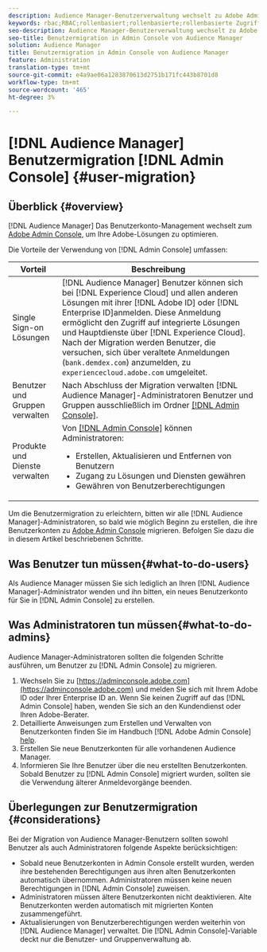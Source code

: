 ```yaml
---
description: Audience Manager-Benutzerverwaltung wechselt zu Adobe Admin Console. In diesem Artikel wird beschrieben, was Sie zur Vorbereitung auf die Benutzermigration tun müssen und was sich nach Abschluss der Migration ändern wird.
keywords: rbac;RBAC;rollenbasiert;rollenbasierte;rollenbasierte Zugriffskontrollen
seo-description: Audience Manager-Benutzerverwaltung wechselt zu Adobe Admin Console. In diesem Artikel wird beschrieben, was Sie zur Vorbereitung auf die Benutzermigration tun müssen und was sich nach Abschluss der Migration ändern wird.
seo-title: Benutzermigration in Admin Console von Audience Manager
solution: Audience Manager
title: Benutzermigration in Admin Console von Audience Manager
feature: Administration
translation-type: tm+mt
source-git-commit: e4a9ae06a1283870613d2751b171fc443b8701d8
workflow-type: tm+mt
source-wordcount: '465'
ht-degree: 3%

---
```



# [!DNL Audience Manager] Benutzermigration  [!DNL Admin Console] {#user-migration}

## Überblick {#overview}

[!DNL Audience Manager] Das Benutzerkonto-Management wechselt zum  [Adobe Admin Console](https://helpx.adobe.com/de/enterprise/using/admin-console.html), um Ihre Adobe-Lösungen zu optimieren.

Die Vorteile der Verwendung von [!DNL Admin Console] umfassen:

| Vorteil | Beschreibung |
|---|---|
| Single Sign-on Lösungen | [!DNL Audience Manager] Benutzer können sich bei  [!DNL Experience Cloud] und allen anderen Lösungen mit ihrer  [!DNL Adobe ID] oder  [!DNL Enterprise ID]anmelden. Diese Anmeldung ermöglicht den Zugriff auf integrierte Lösungen und Hauptdienste über [!DNL Experience Cloud]. Nach der Migration werden Benutzer, die versuchen, sich über veraltete Anmeldungen (`bank.demdex.com`) anzumelden, zu `experiencecloud.adobe.com` umgeleitet. |
| Benutzer und Gruppen verwalten | Nach Abschluss der Migration verwalten [!DNL Audience Manager]-Administratoren Benutzer und Gruppen ausschließlich im Ordner [[!DNL Admin Console]](http://adminconsole.adobe.com/enterprise/). |
| Produkte und Dienste verwalten | Von [[!DNL Admin Console]](http://adminconsole.adobe.com/enterprise/) können Administratoren: <ul><li>Erstellen, Aktualisieren und Entfernen von Benutzern</li><li>Zugang zu Lösungen und Diensten gewähren</li><li>Gewähren von Benutzerberechtigungen</li></ul> |

Um die Benutzermigration zu erleichtern, bitten wir alle [!DNL Audience Manager]-Administratoren, so bald wie möglich Beginn zu erstellen, die ihre Benutzerkonten zu [Adobe Admin Console](https://helpx.adobe.com/enterprise/using/admin-console.html) migrieren. Befolgen Sie dazu die in diesem Artikel beschriebenen Schritte.

## Was Benutzer tun müssen{#what-to-do-users}

Als Audience Manager müssen Sie sich lediglich an Ihren [!DNL Audience Manager]-Administrator wenden und ihn bitten, ein neues Benutzerkonto für Sie in [!DNL Admin Console] zu erstellen.

## Was Administratoren tun müssen{#what-to-do-admins}

Audience Manager-Administratoren sollten die folgenden Schritte ausführen, um Benutzer zu [!DNL Admin Console] zu migrieren.

1. Wechseln Sie zu [https://adminconsole.adobe.com](https://adminconsole.adobe.com) und melden Sie sich mit Ihrem Adobe ID oder Ihrer Enterprise ID an. Wenn Sie keinen Zugriff auf das [!DNL Admin Console] haben, wenden Sie sich an den Kundendienst oder Ihren Adobe-Berater.
2. Detaillierte Anweisungen zum Erstellen und Verwalten von Benutzerkonten finden Sie im Handbuch [!DNL Adobe Admin Console] [help](https://helpx.adobe.com/enterprise/admin-guide.html/enterprise/using/users.ug.html).
3. Erstellen Sie neue Benutzerkonten für alle vorhandenen Audience Manager.
4. Informieren Sie Ihre Benutzer über die neu erstellten Benutzerkonten. Sobald Benutzer zu [!DNL Admin Console] migriert wurden, sollten sie die Verwendung älterer Anmeldevorgänge beenden.

## Überlegungen zur Benutzermigration {#considerations}

Bei der Migration von Audience Manager-Benutzern sollten sowohl Benutzer als auch Administratoren folgende Aspekte berücksichtigen:

* Sobald neue Benutzerkonten in Admin Console erstellt wurden, werden ihre bestehenden Berechtigungen aus ihren alten Benutzerkonten automatisch übernommen. Administratoren müssen keine neuen Berechtigungen in [!DNL Admin Console] zuweisen.
* Administratoren müssen ältere Benutzerkonten nicht deaktivieren. Alte Benutzerkonten werden automatisch mit migrierten Konten zusammengeführt.
* Aktualisierungen von Benutzerberechtigungen werden weiterhin von [!DNL Audience Manager] verwaltet. Die [!DNL Admin Console]-Variable deckt nur die Benutzer- und Gruppenverwaltung ab.
